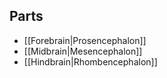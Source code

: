 ## Parts
* [[Forebrain|Prosencephalon]]
* [[Midbrain|Mesencephalon]]
* [[Hindbrain|Rhombencephalon]]